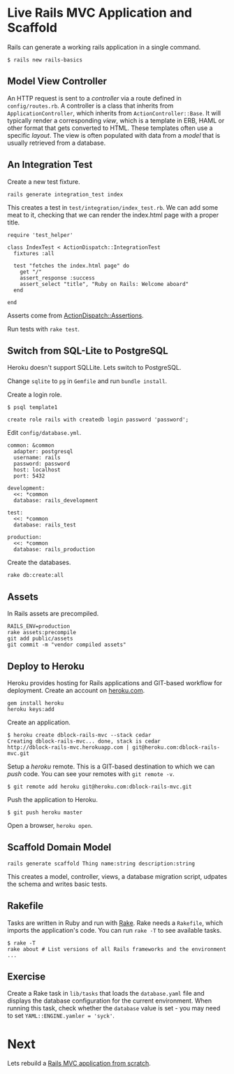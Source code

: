 Live Rails MVC Application and Scaffold
=======================================

Rails can generate a working rails application in a single command.

    $ rails new rails-basics

Model View Controller
---------------------

An HTTP request is sent to a *controller* via a route defined in `config/routes.rb`. A controller is a class that inherits 
from `ApplicationController`, which inherits from `ActionController::Base`. It will typically render a corresponding *view*,
which is a template in ERB, HAML or other format that gets converted to HTML. These templates often use a specific *layout*.
The view is often populated with data from a *model* that is usually retrieved from a database. 

An Integration Test
-------------------

Create a new test fixture.

    rails generate integration_test index

This creates a test in `test/integration/index_test.rb`. We can add some meat to it, checking that we can render the index.html page with a proper title.

    require 'test_helper'

    class IndexTest < ActionDispatch::IntegrationTest
      fixtures :all

      test "fetches the index.html page" do
        get "/"
        assert_response :success
        assert_select "title", "Ruby on Rails: Welcome aboard"
      end

    end

Asserts come from [ActionDispatch::Assertions](http://apidock.com/rails/ActionDispatch/Assertions).

Run tests with `rake test`.

Switch from SQL-Lite to PostgreSQL
----------------------------------

Heroku doesn't support SQLLite. Lets switch to PostgreSQL.

Change `sqlite` to `pg` in `Gemfile` and run `bundle install`.

Create a login role.

    $ psql template1  

    create role rails with createdb login password 'password';

Edit `config/database.yml`.

    common: &common
      adapter: postgresql
      username: rails
      password: password
      host: localhost
      port: 5432

    development:
      <<: *common
      database: rails_development

    test:
      <<: *common
      database: rails_test

    production:
      <<: *common
      database: rails_production

Create the databases.

    rake db:create:all

Assets
------

In Rails assets are precompiled.

    RAILS_ENV=production
    rake assets:precompile
    git add public/assets
    git commit -m "vendor compiled assets"

Deploy to Heroku
----------------

Heroku provides hosting for Rails applications and GIT-based workflow for deployment. Create an account on [heroku.com](http://www.heroku.com/).

    gem install heroku
    heroku keys:add

Create an application.

    $ heroku create dblock-rails-mvc --stack cedar
    Creating dblock-rails-mvc... done, stack is cedar
    http://dblock-rails-mvc.herokuapp.com | git@heroku.com:dblock-rails-mvc.git

Setup a *heroku* remote. This is a GIT-based destination to which we can *push* code. You can see your remotes with `git remote -v`.

    $ git remote add heroku git@heroku.com:dblock-rails-mvc.git

Push the application to Heroku.

    $ git push heroku master

Open a browser, `heroku open`.

Scaffold Domain Model
---------------------

    rails generate scaffold Thing name:string description:string

This creates a model, controller, views, a database migration script, udpates the schema and writes basic tests.

Rakefile
--------

Tasks are written in Ruby and run with [Rake](https://github.com/jimweirich/rake). Rake needs a `Rakefile`, which imports the application's code. You can run `rake -T` to see available tasks.

    $ rake -T
    rake about # List versions of all Rails frameworks and the environment
    ...

Exercise
--------

Create a Rake task in `lib/tasks` that loads the `database.yaml` file and displays the database configuration for the current environment. When running this task, check whether the `database` value is set - you may need to set `YAML::ENGINE.yamler = 'syck'`.

Next
====

Lets rebuild a [Rails MVC application from scratch](4.3-rails-mvc-dev.md).

